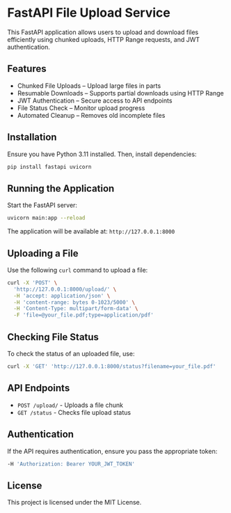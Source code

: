 # FastAPI File Upload Service

This FastAPI application allows users to upload and download files efficiently using chunked uploads, HTTP Range requests, and JWT authentication.

## Features

- Chunked File Uploads – Upload large files in parts
- Resumable Downloads – Supports partial downloads using HTTP Range
- JWT Authentication – Secure access to API endpoints
- File Status Check – Monitor upload progress
- Automated Cleanup – Removes old incomplete files

## Installation

Ensure you have Python 3.11 installed. Then, install dependencies:

```sh
pip install fastapi uvicorn
```

## Running the Application

Start the FastAPI server:

```sh
uvicorn main:app --reload
```

The application will be available at: `http://127.0.0.1:8000`

## Uploading a File

Use the following `curl` command to upload a file:

```sh
curl -X 'POST' \
  'http://127.0.0.1:8000/upload/' \
  -H 'accept: application/json' \
  -H 'content-range: bytes 0-1023/5000' \
  -H 'Content-Type: multipart/form-data' \
  -F 'file=@your_file.pdf;type=application/pdf'
```

## Checking File Status

To check the status of an uploaded file, use:

```sh
curl -X 'GET' 'http://127.0.0.1:8000/status?filename=your_file.pdf'
```

## API Endpoints

- `POST /upload/` - Uploads a file chunk
- `GET /status` - Checks file upload status

## Authentication

If the API requires authentication, ensure you pass the appropriate token:

```sh
-H 'Authorization: Bearer YOUR_JWT_TOKEN'
```

## License

This project is licensed under the MIT License.
